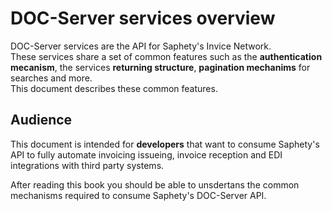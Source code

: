 # DOC-Server services overview
DOC-Server services are the API for Saphety's Invice Network.  
These services share a set of common features such as the **authentication mecanism**, the services **returning structure**, **pagination mechanims** for searches and more.  
This document describes these common features.

## Audience
This document is intended for **developers** that want to consume Saphety's API to fully automate invoicing issueing, invoice reception and EDI integrations with third party systems.

After reading this book you should be able to unsdertans the common mechanisms required to consume Saphety's DOC-Server API.